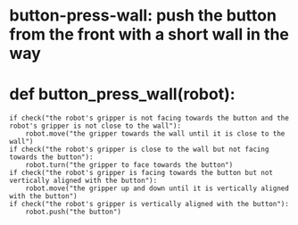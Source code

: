 # button-press-wall: push the button from the front with a short wall in the way
# def button_press_wall(robot):
    if check("the robot's gripper is not facing towards the button and the robot's gripper is not close to the wall"):
        robot.move("the gripper towards the wall until it is close to the wall")
    if check("the robot's gripper is close to the wall but not facing towards the button"):
        robot.turn("the gripper to face towards the button")
    if check("the robot's gripper is facing towards the button but not vertically aligned with the button"):
        robot.move("the gripper up and down until it is vertically aligned with the button")
    if check("the robot's gripper is vertically aligned with the button"):
        robot.push("the button")